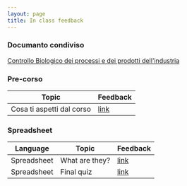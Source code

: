 ```yaml
---
layout: page
title: In class feedback
---
```


### Documanto condiviso

[Controllo Biologico dei processi e dei prodotti dell'industria](https://docs.google.com/document/d/1252EGd3u9hKUG0EKBkDcaQPqXHmgPTgSTlqhCXmRXxM/edit?usp=sharing)

### Pre-corso

| Topic | Feedback |
|---|---|
| Cosa ti aspetti dal corso | [link](https://docs.google.com/forms/d/e/1FAIpQLSdRif1cE4CxPlRyeOEdCTus2HX2pR0nObTWFho6CWAtrFKw_g/viewform?usp=sf_link)|

### Spreadsheet

| Language | Topic | Feedback |
|---|---|---|
| Spreadsheet | What are they? | [link](https://docs.google.com/forms/d/e/1FAIpQLSdn72kwpJhvaQfhF3bf3vhUb8v7x0iQvHtoDIH85Wt2RmhuKQ/viewform?usp=sf_link)|
| Spreadsheet | Final quiz | [link](https://forms.gle/ddFidZtCETWGtXfDA)
